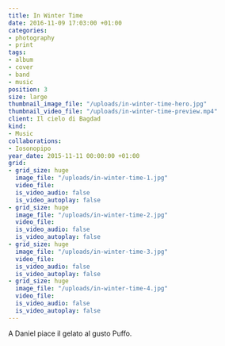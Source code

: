 ```yaml
---
title: In Winter Time
date: 2016-11-09 17:03:00 +01:00
categories:
- photography
- print
tags:
- album
- cover
- band
- music
position: 3
size: large
thumbnail_image_file: "/uploads/in-winter-time-hero.jpg"
thumbnail_video_file: "/uploads/in-winter-time-preview.mp4"
client: Il cielo di Bagdad
kind:
- Music
collaborations:
- Iosonopipo
year_date: 2015-11-11 00:00:00 +01:00
grid:
- grid_size: huge
  image_file: "/uploads/in-winter-time-1.jpg"
  video_file: 
  is_video_audio: false
  is_video_autoplay: false
- grid_size: huge
  image_file: "/uploads/in-winter-time-2.jpg"
  video_file: 
  is_video_audio: false
  is_video_autoplay: false
- grid_size: huge
  image_file: "/uploads/in-winter-time-3.jpg"
  video_file: 
  is_video_audio: false
  is_video_autoplay: false
- grid_size: huge
  image_file: "/uploads/in-winter-time-4.jpg"
  video_file: 
  is_video_audio: false
  is_video_autoplay: false
---
```


A Daniel piace il gelato al gusto Puffo. 